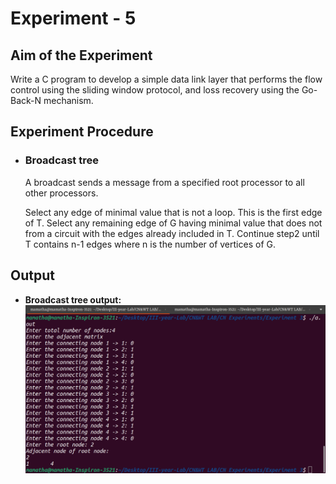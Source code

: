 # Experiment - 5
## Aim of the Experiment
Write a C program to develop a simple data link layer that performs the flow control using the sliding window protocol, and loss recovery using the Go-Back-N mechanism.

## Experiment Procedure

* ### Broadcast tree

	A broadcast sends a message from a specified root processor to all other processors.

	Select any edge of minimal value that is not a loop. This is the first edge of T. Select any remaining edge of G having minimal value that does not from a circuit with the edges already included in T. Continue step2 until T contains n-1 edges where n is the number of vertices of G.

## Output

* **Broadcast tree output:**
![Broadcast tree](broadcastTree.png)


